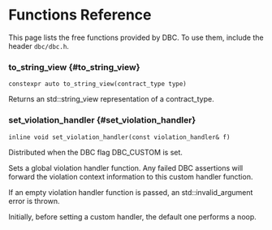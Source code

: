 # Functions Reference

This page lists the free functions provided by DBC. To use them, include the
header `dbc/dbc.h`.


### to_string_view {#to_string_view}

`constexpr auto to_string_view(contract_type type)`

Returns an std::string_view representation of a contract_type.


### set_violation_handler {#set_violation_handler}

`inline void set_violation_handler(const violation_handler& f)`

Distributed when the DBC flag DBC_CUSTOM is set.

Sets a global violation handler function. Any failed DBC assertions will forward
the violation context information to this custom handler function.

If an empty violation handler function is passed, an std::invalid_argument error
is thrown.

Initially, before setting a custom handler, the default one performs a noop.